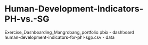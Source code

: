 # Human-Development-Indicators-PH-vs.-SG
Exercise_Dashboarding_Mangrobang_portfolio.pbix - dashboard <br>
human-development-indicators-for-phl-sgp.csv - data
